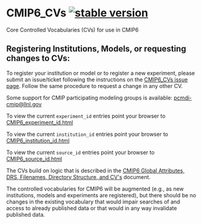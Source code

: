 # CMIP6_CVs [![stable version](https://img.shields.io/badge/Current%20version-6.2.50.4-brightgreen.svg)](https://github.com/WCRP-CMIP/CMIP6_CVs/releases/tag/6.2.50.4)

Core Controlled Vocabularies (CVs) for use in CMIP6

Registering Institutions, Models, or requesting changes to CVs:
----------------

To register your institution or model or to register a new experiment, please submit an issue/ticket following the instructions on the [CMIP6_CVs issue page](https://github.com/WCRP-CMIP/CMIP6_CVs/issues/new). Follow the same procedure to request a change in any other CV.

Some support for CMIP participating modeling groups is available: pcmdi-cmip@llnl.gov

To view the current `experiment_id` entries point your browser to [CMIP6_experiment_id.html](https://wcrp-cmip.github.io/CMIP6_CVs/docs/CMIP6_experiment_id.html)

To view the current `institution_id` entries point your browser to [CMIP6_institution_id.html](https://wcrp-cmip.github.io/CMIP6_CVs/docs/CMIP6_institution_id.html)

To view the current `source_id` entries point your browser to [CMIP6_source_id.html](https://wcrp-cmip.github.io/CMIP6_CVs/docs/CMIP6_source_id.html)

The CVs build on logic that is described in the [CMIP6 Global Attributes, DRS, Filenames, Directory Structure, and CV's](http://goo.gl/v1drZl) document.

The controlled vocabularies for CMIP6 will be augmented (e.g., as new institutions, models and experiments are registered), but there should be no changes in the existing vocabulary that would impair searches of and access to already published data or that would in any way invalidate published data.
